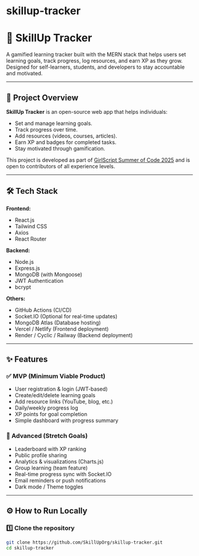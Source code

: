 # skillup-tracker

# 🧠 SkillUp Tracker

A gamified learning tracker built with the MERN stack that helps users set learning goals, track progress, log resources, and earn XP as they grow. Designed for self-learners, students, and developers to stay accountable and motivated.

---

## 🚀 Project Overview

**SkillUp Tracker** is an open-source web app that helps individuals:
- Set and manage learning goals.
- Track progress over time.
- Add resources (videos, courses, articles).
- Earn XP and badges for completed tasks.
- Stay motivated through gamification.

This project is developed as part of [GirlScript Summer of Code 2025](https://gssoc.girlscript.tech/) and is open to contributors of all experience levels.

---

## 🛠️ Tech Stack

**Frontend:**
- React.js
- Tailwind CSS
- Axios
- React Router

**Backend:**
- Node.js
- Express.js
- MongoDB (with Mongoose)
- JWT Authentication
- bcrypt

**Others:**
- GitHub Actions (CI/CD)
- Socket.IO (Optional for real-time updates)
- MongoDB Atlas (Database hosting)
- Vercel / Netlify (Frontend deployment)
- Render / Cyclic / Railway (Backend deployment)

---

## ✨ Features

### ✅ MVP (Minimum Viable Product)
- User registration & login (JWT-based)
- Create/edit/delete learning goals
- Add resource links (YouTube, blog, etc.)
- Daily/weekly progress log
- XP points for goal completion
- Simple dashboard with progress summary

### 🔄 Advanced (Stretch Goals)
- Leaderboard with XP ranking
- Public profile sharing
- Analytics & visualizations (Charts.js)
- Group learning (team feature)
- Real-time progress sync with Socket.IO
- Email reminders or push notifications
- Dark mode / Theme toggles

---

## ⚙️ How to Run Locally

### 1️⃣ Clone the repository
```bash
git clone https://github.com/SkillUpOrg/skillup-tracker.git
cd skillup-tracker

